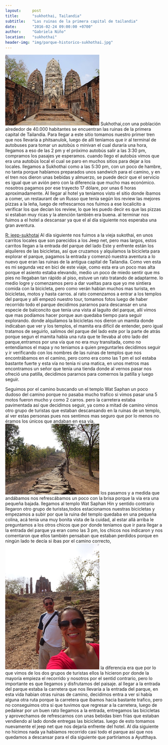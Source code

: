 ```yaml
---
layout:     post
title:      "sukhothai, Tailandia"
subtitle:   "Las ruinas de la primera capital de tailandia"
date:       "2016-02-24 09:00:00 +0700"
author:     "Gabriela Niño"
location:   "sukhothai"
header-img: "img/parque-historico-sukhothai.jpg"
---
```


![L: parque][1] Sukhothai,con una población alrededor de 40.000 habitantes se encuentran las ruinas de la primera capital de Tailandia. Para llegar a este sitio tomamos nuestro primer tren que nos llevaría a phitsanulok, luego de allí teníamos que ir al terminal de autobuses para tomar un autobús o minivan el cual duraría una hora, llegamos a eso de las 2 pm y el próximo autobús salir a las 3:30 pm, compramos los pasajes ye esperamos. cuando llego el autobús vimos que era una autobús local el cual se paro en muchos sitios para dejar a los locales. llegamos a Sukhothai como a las 5:30 pm, con un poco de hambre, no tanta porque habíamos preparados unos sandwich para el camino, y en el tren nos dieron unas bebidas y almuerzo, se puede decir que el servicio es igual que un avión pero con la diferencia que mucho mas económico. nosotros pagamos por ese trayecto 17 dólare, por unas 6 horas aproximadamente. Al llegar al hotel ya teníamos visto el sitio donde íbamos a comer, un restaurant de un Russo que tenia según los review las mejores pizzas a la leña, luego de refrescarnos nos fuimos a ese localicito a verificar los que decían los review, lo que les puedo decir es que las pizzas si estaban muy ricas y la atención también era buena. al terminar nos fuimos a el hotel a descansar ya que el al día siguiente nos esperaba una gran aventura.

[R: jeep-sukhotai][2] Al día siguiente nos fuimos a la vieja sukothai, en unos carritos locales que son parecidos a los Jeep net, pero mas largos, estos carritos llegan a la entrada del parque del lado Este y enfrente están los alquileres de las bicicletas, así que cruzamos y alquilamos la bicicleta para explorar el parque, pagamos la entrada y comenzó nuestra aventura a lo nuevo que eran las ruinas de la  antigua capital de Tailandia. Como ven esta  es mi segunda vez en bici de este viaje, como esta era un poco mas alta porque el asiento estaba elevando, medio un poco de miedo sentir que ms pies no llegaban tan rápido al piso, estuve un rato tratando de adaptarme. lo medio logre y comenzamos pero a dar vueltas para que yo me sintiera comida con la bicicleta, pero como verán habían muchos mas turista, en bicicletas, motos y hasta carros. al rato comenzamos a entrar a los templos del parque y allí empezó nuestro tour, tomamos fotos luego de haber recorrido todo el parque decidimos pararnos para descansar en una especie de balconcito que tenia una vista al laguito del parque, allí vimos que mas podíamos hacer porque aun quedaba tiempo para seguir explorando. donde alquilamos la bicicletas nos dieron un mamita donde indicaban que ver y los templos, el mamita era difícil de entender, pero igual tratamos de seguirlo, salimos del parque del lado este por la parte de atrás porque segun el mamita había una ruta que te llevaba al otro lado del parque,entramos por una vía que no era muy transitada, como no entendíamos el mapa y no teniamos a quien preguntarles decidimos seguir y ir verificando con los nombres de las ruinas de  templos que nos encontrábamos en el camino, pero como era como las 1 pm el sol estaba bastante fuerte y esta vía no tenia ni una matica, en unos metros mas encontramos un señor que tenia una tienda donde al vernos pasar nos ofreció una patilla, decidimos pararnos para comernos la patilla y luego seguir. 

Seguimos por el camino buscando un el templo   Wat Saphan un poco dudoso del camino porque no pasaba mucho trafico si vimos pasar una 5 motos fueron mucho y como 2 carros. pero la carretera estaba pavimentada así que decidimos seguir, ya como a mitad de camino vimos otro grupo de turistas que estaban descansando en la ruinas de un templo, al ver estas personas pues nos sentimos mas seguro que por lo menos no éramos los únicos que andaban en esa vía,  ![L: templo][3] los pasamos y a medida que andábamos nos refrescábamos un poco con la brisa porque la via era una pequeña bajada. llegamos al templo  Wat Saphan Hin y sentido contrario llegaron otro grupo de turistas,todos estacionamos nuestras bicicletas y empezamos a subir por que la ruina del templo quedaba en una pequeña colina, acá tenia una muy bonita vista de la cuidad, al estar allá arriba le preguntamos a los otros chicos que por donde teníamos que ir para llegar a la entrada del parque ya eran como las 3 pm, los chicos nos indicaron y nos comentaron que ellos también pensaban que estaban perdidos porque en ningún lado te decía si ibas por el camino correcto, ![R: ruinas-camino][4] la diferencia era que por lo que vimos de los dos grupos de turistas ellos la hicieron por donde la mayoría empieza el recorrido y nosotros por el sentid contrario, pero lo importante es que llegamos y disfrutamos del paisaje. al llegar a la entrada del parque estaba la carretera que nos llevaría a la entrada del parque, en esta vida habian otras ruinas de camino, decidimos entra a ver si había alguna otra ruta porque la carretera que íbamos hacia bastante trafico, pero no conseguimos otra si que tuvimos que regresar a la carretera, luego de pedalear por un buen rato llegamos a la entrada, entregamos las bicicletas y aprovechamos de refrescarnos con unas bebidas bien frías que estaban vendiendo al lado donde entregas las bicicletas. luego de esto tomamos nuevamente el jeep net que nos dejaría enfrente del hotel. Al día siguiente no hicimos nada ya habíamos recorrido casi todo el parque así que nos quedamos a descansar para el día siguiente que partiríamos a Ayutthaya. 

[1]: /img/parque-historico-sukhothai2.jpg
[2]: /img/jeep-sukhothai.JPG
[3]: /img/ruinas-camino.jpg
[4]: /img/ruinas-camino2.jpg
